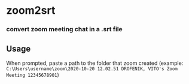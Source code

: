 # zoom2srt
### convert zoom meeting chat in a .srt file

## Usage
When prompted, paste a path to the folder that zoom created (example: `C:\Users\username\zoom\2020-10-20 12.02.51 DROFENIK, VITO's Zoom Meeting 12345678901`)